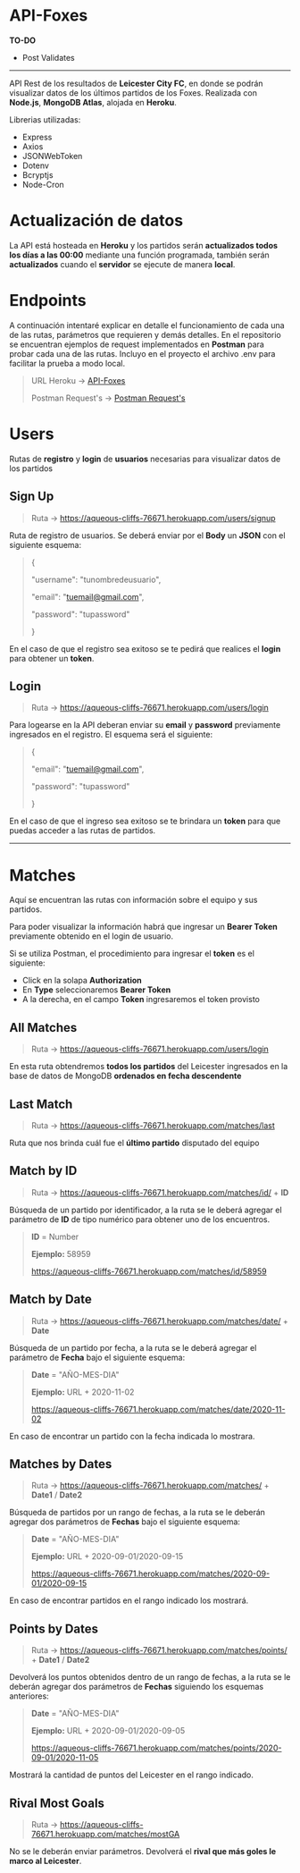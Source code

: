
# API-Foxes

**TO-DO**
- Post Validates

---

API Rest de los resultados de **Leicester City FC**, en donde se podrán visualizar datos de los últimos partidos de los Foxes. Realizada con **Node.js**, **MongoDB Atlas**, alojada en **Heroku**.

Librerias utilizadas:
- Express
- Axios
- JSONWebToken
- Dotenv
- Bcryptjs
- Node-Cron

# Actualización de datos

La API está hosteada en **Heroku** y los partidos serán **actualizados todos los días a las 00:00** mediante una función programada, también serán **actualizados** cuando el **servidor** se ejecute de manera **local**.

# Endpoints

A continuación intentaré explicar en detalle el funcionamiento de cada una de las rutas, parámetros que requieren y demás detalles. En el repositorio se encuentran ejemplos de request implementados en **Postman** para probar cada una de las rutas. Incluyo en el proyecto el archivo .env para facilitar la prueba a modo local.

> URL Heroku -> [API-Foxes](https://aqueous-cliffs-76671.herokuapp.com)
>
> Postman Request's -> [Postman Request's](https://github.com/romeramatias/project-ApiFoxes/blob/master/API-Foxes.postman_collection.json)

# Users

Rutas de **registro** y **login** de **usuarios** necesarias para visualizar datos de los partidos

## Sign Up


>Ruta -> https://aqueous-cliffs-76671.herokuapp.com/users/signup

Ruta de registro de usuarios. Se deberá enviar por  el **Body** un **JSON** con el siguiente esquema:
>{
>
>	"username": "tunombredeusuario",
>
>	"email": "tuemail@gmail.com",
>
>	"password": "tupassword"
>
>}

En el caso de que el registro sea exitoso se te pedirá que realices el **login** para obtener un **token**.


## Login
> Ruta -> https://aqueous-cliffs-76671.herokuapp.com/users/login

Para logearse en la API deberan enviar su **email** y **password** previamente ingresados en el registro. El esquema será el siguiente:
>{
>
>	"email": "tuemail@gmail.com",
>
>	"password": "tupassword"
>
>}

En el caso de que el ingreso sea exitoso se te brindara un **token** para que puedas acceder a las rutas de partidos.

---

# Matches

Aquí se encuentran las rutas con información sobre el equipo y sus partidos. 

Para poder visualizar la información habrá que ingresar un **Bearer Token** previamente obtenido en el login de usuario.

Si se utiliza Postman, el procedimiento para ingresar el **token** es el siguiente:
- Click en la solapa **Authorization**
- En **Type** seleccionaremos **Bearer Token**
- A la derecha, en el campo **Token** ingresaremos el token provisto

## All Matches

> Ruta -> https://aqueous-cliffs-76671.herokuapp.com/users/login

En esta ruta obtendremos **todos los partidos** del Leicester ingresados en la base de datos de MongoDB **ordenados en fecha descendente**


## Last Match

> Ruta -> https://aqueous-cliffs-76671.herokuapp.com/matches/last

Ruta que nos brinda cuál fue el **último partido** disputado del equipo

## Match by ID

> Ruta -> https://aqueous-cliffs-76671.herokuapp.com/matches/id/ + **ID**

Búsqueda de un partido por identificador, a la ruta se le deberá agregar el parámetro de **ID** de tipo numérico para obtener uno de los encuentros.

> **ID** = Number
>
> **Ejemplo:** 58959
>
> https://aqueous-cliffs-76671.herokuapp.com/matches/id/58959


## Match by Date

> Ruta -> https://aqueous-cliffs-76671.herokuapp.com/matches/date/ + **Date**

Búsqueda de un partido por fecha, a la ruta se le deberá agregar el parámetro de **Fecha** bajo el siguiente esquema:

> **Date** = "AÑO-MES-DIA"
>
> **Ejemplo:** URL + 2020-11-02
>
> https://aqueous-cliffs-76671.herokuapp.com/matches/date/2020-11-02

En caso de encontrar un partido con la fecha indicada lo mostrara.

## Matches by Dates

> Ruta -> https://aqueous-cliffs-76671.herokuapp.com/matches/ + **Date1** / **Date2**

Búsqueda de partidos por un rango de fechas, a la ruta se le deberán agregar dos parámetros de **Fechas** bajo el siguiente esquema:

> **Date** = "AÑO-MES-DIA"
>
> **Ejemplo:** URL + 2020-09-01/2020-09-15
>
> https://aqueous-cliffs-76671.herokuapp.com/matches/2020-09-01/2020-09-15

En caso de encontrar partidos en el rango indicado los mostrará.

## Points by Dates

> Ruta -> https://aqueous-cliffs-76671.herokuapp.com/matches/points/ + **Date1** / **Date2**

Devolverá los puntos obtenidos dentro de un rango de fechas, a la ruta se le deberán agregar dos parámetros de **Fechas** siguiendo los esquemas anteriores:

> **Date** = "AÑO-MES-DIA"
>
> **Ejemplo:** URL + 2020-09-01/2020-09-05
>
> https://aqueous-cliffs-76671.herokuapp.com/matches/points/2020-09-01/2020-11-05

Mostrará la cantidad de puntos del Leicester en el rango indicado.

## Rival Most Goals

> Ruta -> https://aqueous-cliffs-76671.herokuapp.com/matches/mostGA

No se le deberán enviar parámetros. Devolverá el **rival que más goles le marco al Leicester**.
